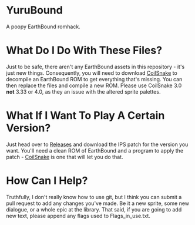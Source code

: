 # YuruBound
A poopy EarthBound romhack.

# What Do I Do With These Files?
Just to be safe, there aren't any EarthBound assets in this repository - it's just new things. Consequently, you will need to download [CoilSnake](https://github.com/mrtenda/CoilSnake/releases) to decompile an EarthBound ROM to get everything that's missing. You can then replace the files and compile a new ROM. 
Please use CoilSnake 3.0 **not** 3.33 or 4.0, as they an issue with the altered sprite palettes.

# What If I Want To Play A Certain Version?
Just head over to [Releases](https://github.com/MadoFrog/YuruBound/releases) and download the IPS patch for the version you want. You'll need a clean ROM of EarthBound and a program to apply the patch - [CoilSnake](https://github.com/mrtenda/CoilSnake/releases) is one that will let you do that. 

# How Can I Help?
Truthfully, I don't really know how to use git, but I think you can submit a pull request to add any changes you've made. Be it a new sprite, some new dialogue, or a whole epic at the library. 
That said, if you are going to add new text, please append any flags used to Flags_in_use.txt.
